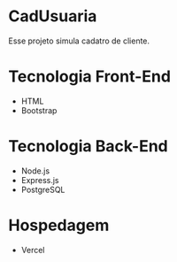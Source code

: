 # CadUsuaria

Esse projeto simula cadatro de cliente.

# Tecnologia Front-End
 - HTML
 - Bootstrap

 # Tecnologia Back-End
 - Node.js
 - Express.js
 - PostgreSQL

 # Hospedagem
 - Vercel


 